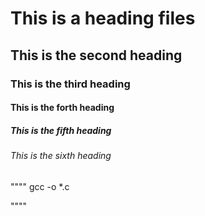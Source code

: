 # This is a heading files
## This is the second heading
### This is the third heading
#### This is the forth heading
##### This is the fifth heading
###### This is the sixth heading

""""
gcc -o *.c

""""
